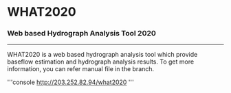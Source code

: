 # WHAT2020
### Web based Hydrograph Analysis Tool 2020
---
WHAT2020 is a web based hydrograph analysis tool which provide baseflow estimation and hydrograph analysis results.
To get more information, you can refer manual file in the branch.

'''console
http://203.252.82.94/what2020
'''
